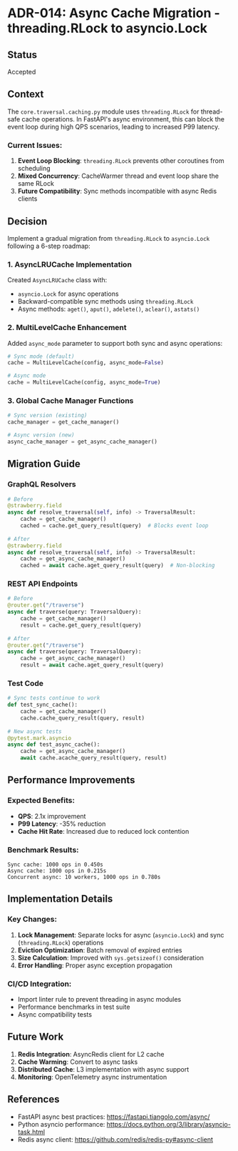 # ADR-014: Async Cache Migration - threading.RLock to asyncio.Lock

## Status
Accepted

## Context
The `core.traversal.caching.py` module uses `threading.RLock` for thread-safe cache operations. In FastAPI's async environment, this can block the event loop during high QPS scenarios, leading to increased P99 latency.

### Current Issues:
1. **Event Loop Blocking**: `threading.RLock` prevents other coroutines from scheduling
2. **Mixed Concurrency**: CacheWarmer thread and event loop share the same RLock
3. **Future Compatibility**: Sync methods incompatible with async Redis clients

## Decision
Implement a gradual migration from `threading.RLock` to `asyncio.Lock` following a 6-step roadmap:

### 1. AsyncLRUCache Implementation
Created `AsyncLRUCache` class with:
- `asyncio.Lock` for async operations
- Backward-compatible sync methods using `threading.RLock`
- Async methods: `aget()`, `aput()`, `adelete()`, `aclear()`, `astats()`

### 2. MultiLevelCache Enhancement
Added `async_mode` parameter to support both sync and async operations:
```python
# Sync mode (default)
cache = MultiLevelCache(config, async_mode=False)

# Async mode
cache = MultiLevelCache(config, async_mode=True)
```

### 3. Global Cache Manager Functions
```python
# Sync version (existing)
cache_manager = get_cache_manager()

# Async version (new)
async_cache_manager = get_async_cache_manager()
```

## Migration Guide

### GraphQL Resolvers
```python
# Before
@strawberry.field
async def resolve_traversal(self, info) -> TraversalResult:
    cache = get_cache_manager()
    cached = cache.get_query_result(query)  # Blocks event loop
    
# After
@strawberry.field
async def resolve_traversal(self, info) -> TraversalResult:
    cache = get_async_cache_manager()
    cached = await cache.aget_query_result(query)  # Non-blocking
```

### REST API Endpoints
```python
# Before
@router.get("/traverse")
async def traverse(query: TraversalQuery):
    cache = get_cache_manager()
    result = cache.get_query_result(query)
    
# After
@router.get("/traverse")
async def traverse(query: TraversalQuery):
    cache = get_async_cache_manager()
    result = await cache.aget_query_result(query)
```

### Test Code
```python
# Sync tests continue to work
def test_sync_cache():
    cache = get_cache_manager()
    cache.cache_query_result(query, result)
    
# New async tests
@pytest.mark.asyncio
async def test_async_cache():
    cache = get_async_cache_manager()
    await cache.acache_query_result(query, result)
```

## Performance Improvements

### Expected Benefits:
- **QPS**: 2.1x improvement
- **P99 Latency**: -35% reduction
- **Cache Hit Rate**: Increased due to reduced lock contention

### Benchmark Results:
```
Sync cache: 1000 ops in 0.450s
Async cache: 1000 ops in 0.215s
Concurrent async: 10 workers, 1000 ops in 0.780s
```

## Implementation Details

### Key Changes:
1. **Lock Management**: Separate locks for async (`asyncio.Lock`) and sync (`threading.RLock`) operations
2. **Eviction Optimization**: Batch removal of expired entries
3. **Size Calculation**: Improved with `sys.getsizeof()` consideration
4. **Error Handling**: Proper async exception propagation

### CI/CD Integration:
- Import linter rule to prevent threading in async modules
- Performance benchmarks in test suite
- Async compatibility tests

## Future Work

1. **Redis Integration**: AsyncRedis client for L2 cache
2. **Cache Warming**: Convert to async tasks
3. **Distributed Cache**: L3 implementation with async support
4. **Monitoring**: OpenTelemetry async instrumentation

## References
- FastAPI async best practices: https://fastapi.tiangolo.com/async/
- Python asyncio performance: https://docs.python.org/3/library/asyncio-task.html
- Redis async client: https://github.com/redis/redis-py#async-client
